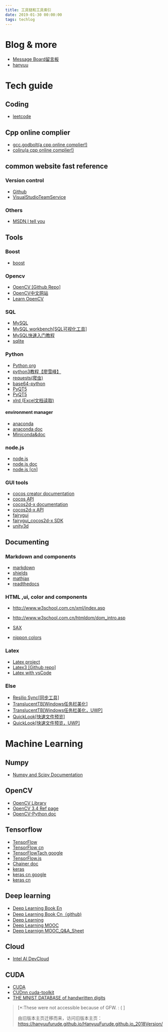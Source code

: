 ```yaml
---
title: 工具链和工具索引
date: 2019-01-30 00:00:00
tags: techlog
---
```

# Blog & more

* [Message Board留言板](https://github.com/HanyuuFurude/HanyuuFurude.github.io/issues)
* [hanyuu](hanyuu.ml)
# Tech guide
## Coding
* [leetcode](leetcode.com)
## Cpp online complier

*   [gcc.godbolt(a cpp online complier!)](https://gcc.godbolt.org/)
*   [coliru(a cpp online complier!)](https://coliru.stacked-crooked.com/)

## common website fast reference

### Version control

*   [Github](https://github.com/HanyuuFurude)
*   [VisualStudioTeamService](https://app.vsaex.visualstudio.com/)

### Others

*   [MSDN,I tell you](https://msdn.itellyou.cn/)

## Tools

### Boost

*   [boost](https://www.boost.org/)

### Opencv

*   [OpenCV [Github Repo]](https://github.com/opencv/opencv)
*   [OpenCV中文网站](http://wiki.opencv.org.cn/index.php/%E9%A6%96%E9%A1%B5)
*   [Learn OpenCV](https://www.learnopencv.com/)

### SQL

*   [MySQL](https://www.mysql.com/)
*   [MySQL workbench[SQL可视化工具]](https://www.mysql.com/products/workbench/)
*   [MySQL快速入门教程](http://www.runoob.com/mysql/mysql-tutorial.html)
*   [sqlite](http://www.runoob.com/sqlite/sqlite-c-cpp.html?tdsourcetag=s_pctim_aiomsg)

### Python

*   [Python org](https://www.python.org/)
*   [python3教程【廖雪峰】](https://www.liaoxuefeng.com/wiki/0014316089557264a6b348958f449949df42a6d3a2e542c000)
*   [requests(爬虫)](http://docs.python-requests.org/zh_CN/latest/user/quickstart.html)
*   [base64-python](https://www.liaoxuefeng.com/wiki/001374738125095c955c1e6d8bb493182103fac9270762a000/001399413803339f4bbda5c01fc479cbea98b1387390748000)
*   [PyQT5](http://zetcode.com/gui/pyqt5/)
*   [PyQT5](https://pythonspot.com/pyqt5/)
*   [xlrd (Excel文档读取)](https://xlrd.readthedocs.io/en/latest/index.html)

#### environment manager

*   [anaconda](https://anaconda.org/hanyuu/dashboard)
*   [anaconda doc](https://docs.anaconda.com/)
*   [Miniconda&doc](https://conda.io/en/latest/miniconda.html)

###  node.js

*   [node.js](https://nodejs.org/en/)
*   [node.js doc](https://nodejs.org/en/docs/)
*   [node.js [cn]](http://www.runoob.com/nodejs/nodejs-tutorial.html)

### GUI tools

*   [cocos creator documentation](http://docs.cocos.com/creator/manual/zh/)
*   [cocos API](http://docs.cocos.com/creator/api/zh/)
*   [cocos2d-x documentation](http://docs.cocos.com/cocos2d-x/manual/zh/)
*   [cocos2d-x API](http://www.cocos2d-x.org/docs/api-ref/index.html)
*   [fairygui](http://www.fairygui.com/)
*   [fairygui_cocos2d-x SDK](https://github.com/fairygui/FairyGUI-cocos2dx)
*   [unity3d](https://unity3d.com/cn/learn/tutorials)

## Documenting

### Markdown and components

*   [markdown](http://www.markdown.cn/)
*   [shields](https://shields.io/)
*   [mathjax](https://www.mathjax.org/)
*   [readthedocs](https://readthedocs.org/)

### HTML ,ui, color and components

*   http://www.w3school.com.cn/xml/index.asp

*   http://www.w3school.com.cn/htmldom/dom_intro.asp

*   [SAX](https://www.ibm.com/developerworks/cn/xml/x-saxapi/index.html)
*   [nippon colors](http://nipponcolors.com/)

### Latex

*   [Latex project](https://www.latex-project.org/)
*   [Latex3 [Github repo]](https://github.com/latex3/latex3)
*   [Latex with vsCode](https://zhuanlan.zhihu.com/p/38178015)

### Else

*   [Resilio Sync[同步工具]](https://www.resilio.com/)
*   [TranslucentTB[Windows任务栏美化]](https://github.com/TranslucentTB/TranslucentTB)
*   [TranslucentTB[Windows任务栏美化，UWP]](https://www.microsoft.com/zh-cn/p/translucenttb/9pf4kz2vn4w9?activetab=pivot:overviewtab)
*   [QuickLook[快速文件预览]](https://github.com/QL-Win/QuickLook)
*   [QuickLook[快速文件预览，UWP]](https://www.microsoft.com/zh-cn/p/translucenttb/9pf4kz2vn4w9?activetab=pivot:overviewtab)

# Machine Learning
## Numpy
*   [Numpy and Scipy Documentation](https://docs.scipy.org/doc/)

## OpenCV
* [OpenCV Library](https://opencv.org/)
* [OpenCV 3.4 Ref page](https://docs.opencv.org/3.4/)
* [OpenCV-Python doc](https://opencv-python-tutroals.readthedocs.io/en/latest/py_tutorials/py_tutorials.html)

## Tensorflow
* [TensorFlow](https://www.tensorflow.org)
* [TensorFlow cn](http://www.tensorfly.cn/)
* [TensorFlowTach google](https://developers.google.com/machine-learning/crash-course/framing/ml-terminology?hl=zh-cn)
* [TensorFlow.js](https://js.tensorflow.org/)
* [Chainer doc](https://docs.chainer.org/en/stable/)
* [keras](https://keras.io/)
* [keras cn google](https://tensorflow.google.cn/guide/keras)
* [keras cn](https://keras-cn.readthedocs.io/en/latest/for_beginners/keras_windows/)

## Deep learning
*   [Deep Learning Book En](http://www.deeplearningbook.org/)
*   [Deep Learning Book Cn（github)](https://github.com/exacity/deeplearningbook-chinese)
*   [ Deep Learning](https://hanyuufurude.github.io/HanyuuFurude.github.io_2018Version/DeepLearing.html)
*   [ Deep Learning MOOC](http://mooc.study.163.com/smartSpec/detail/1001319001.htm)
*   [ Deep Learnign  MOOC_Q&A_Sheet](https://blog.csdn.net/u013733326/article/details/79862336)

## Cloud
*   [Intel AI DevCloud](https://software.intel.com/en-us/ai-academy/devcloud)

## CUDA
*   [CUDA](https://developer.nvidia.com/cuda-downloads)
*   [CUDnn cuda-toolkit](https://developer.nvidia.com/cuda-toolkit)
*   [THE MNIST DATABASE of handwritten digits](http://yann.lecun.com/exdb/mnist/)

> [*:These were not accessible because of GFW. : ( ]
>
> 由旧版本主页迁移而来，访问旧版本主页：https://hanyuufurude.github.io/HanyuuFurude.github.io_2018Version/